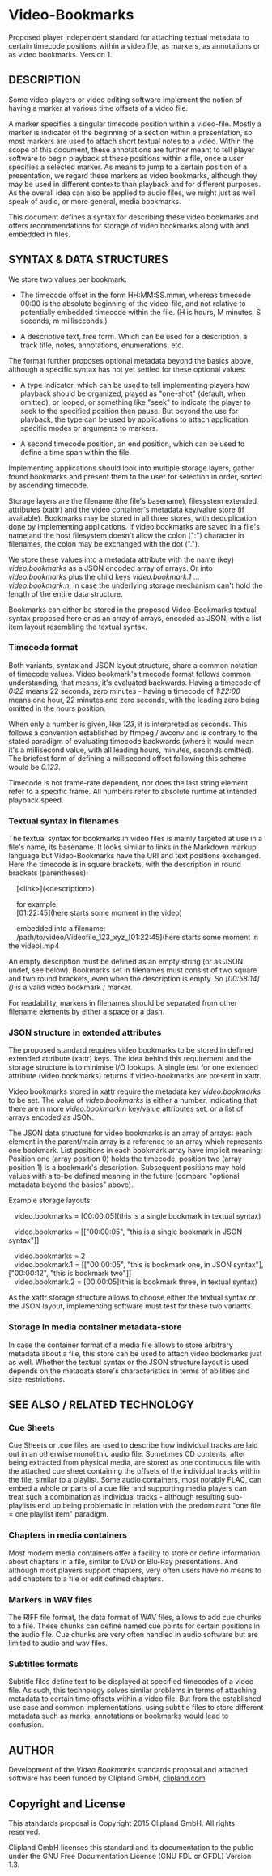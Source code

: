 Video-Bookmarks
===============

Proposed player independent standard for attaching textual metadata to certain
timecode positions within a video file, as markers, as annotations or as video
bookmarks. Version 1.

## DESCRIPTION

Some video-players or video editing software implement the notion of having a
marker at various time offsets of a video file.

A marker specifies a singular timecode position within a video-file. Mostly
a marker is indicator of the beginning of a section within a presentation, so
most markers are used to attach short textual notes to a video. Within the scope
of this document, these annotations are further meant to tell player software to
begin playback at these positions within a file, once a user specifies a
selected marker. As means to jump to a certain position of a presentation, we
regard these markers as video bookmarks, although they may be used in different
contexts than playback and for different purposes. As the overall idea can also
be applied to audio files, we might just as well speak of audio, or more
general, media bookmarks.

This document defines a syntax for describing these video bookmarks and offers
recommendations for storage of video bookmarks along with and embedded in files.

## SYNTAX & DATA STRUCTURES

We store two values per bookmark:

- The timecode offset in the form HH:MM:SS.mmm, whereas timecode 00:00 is the
  absolute beginning of the video-file, and not relative to potentially embedded
  timecode within the file. (H is hours, M minutes, S seconds, m milliseconds.)

- A descriptive text, free form. Which can be used for a description, a track
  title, notes, annotations, enumerations, etc.

The format further proposes optional metadata beyond the basics above, although
a specific syntax has not yet settled for these optional values:

- A type indicator, which can be used to tell implementing players how playback
  should be organized, played as "one-shot" (default, when omitted), or looped,
  or something like "seek" to indicate the player to seek to the specified
  position then pause. But beyond the use for playback, the type can be used by
  applications to attach application specific modes or arguments to markers.

- A second timecode position, an end position, which can be used to define a
  time span within the file.

Implementing applications should look into multiple storage layers, gather found
bookmarks and present them to the user for selection in order, sorted by
ascending timecode.

Storage layers are the filename (the file's basename), filesystem extended
attributes (xattr) and the video container's metadata key/value store (if
available). Bookmarks may be stored in all three stores, with deduplication done
by implementing applications. If video bookmarks are saved in a file's name and
the host filesystem doesn't allow the colon (":") character in filenames, the
colon may be exchanged with the dot (".").

We store these values into a metadata attribute with the name (key)
_video.bookmarks_ as a JSON encoded array of arrays. Or into _video.bookmarks_
plus the child keys _video.bookmark.1_ ... _video.bookmark.n_, in case the
underlying storage mechanism can't hold the length of the entire data structure.

Bookmarks can either be stored in the proposed Video-Bookmarks textual syntax
proposed here or as an array of arrays, encoded as JSON, with a list item layout
resembling the textual syntax.

### Timecode format

Both variants, syntax and JSON layout structure, share a common notation of
timecode values. Video bookmark's timecode format follows common understanding,
that means, it's evaluated backwards. Having a timecode of _0:22_ means 22
seconds, zero minutes - having a timecode of _1:22:00_ means one hour, 22
minutes and zero seconds, with the leading zero being omitted in the hours
position.

When only a number is given, like _123_, it is interpreted as seconds. This
follows a convention established by ffmpeg / avconv and is contrary to the
stated paradigm of evaluating timecode backwards (where it would mean it's a
millisecond value, with all leading hours, minutes, seconds omitted). The
briefest form of defining a millisecond offset following this scheme would be
_0.123_.

Timecode is not frame-rate dependent, nor does the last string element refer to
a specific frame. All numbers refer to absolute runtime at intended playback
speed.

### Textual syntax in filenames

The textual syntax for bookmarks in video files is mainly targeted at use in a
file's name, its basename. It looks similar to links in the Markdown markup
language but Video-Bookmarks have the URI and text positions exchanged. Here the
timecode is in square brackets, with the description in round brackets
(parentheses):

&nbsp; &nbsp; \[\<link\>](\<description>)

&nbsp; &nbsp; for example:<br>
&nbsp; &nbsp; \[01:22:45](here starts some moment in the video\)

&nbsp; &nbsp; embedded into a filename:<br>
&nbsp; &nbsp; /path/to/video/Videofile_123_xyz_\[01:22:45](here starts some moment in the video).mp4

An empty description must be defined as an empty string (or as JSON undef, see
below). Bookmarks set in filenames must consist of two square and two round 
brackets, even when the description is empty. So _\[00:58:14]()_ is a valid
video bookmark / marker.

For readability, markers in filenames should be separated from other filename
elements by either a space or a dash.

### JSON structure in extended attributes

The proposed standard requires video bookmarks to be stored in defined extended
attribute (xattr) keys. The idea behind this requirement and the storage
structure is to minimise I/O lookups. A single test for one extended attribute
(video.bookmarks) returns if video-bookmarks are present in xattr.

Video bookmarks stored in xattr require the metadata key _video.bookmarks_ to be
set. The value of _video.bookmarks_ is either a number, indicating
that there are n more _video.bookmark.n_ key/value attributes set, or a list of
arrays encoded as JSON.

The JSON data structure for video bookmarks is an array of arrays: each element
in the parent/main array is a reference to an array which represents one
bookmark. List positions in each bookmark array have implicit meaning: Position
one (array position 0) holds the timecode, position two (array position 1) is a
bookmark's description. Subsequent positions may hold values with a to-be
defined meaning in the future (compare "optional metadata beyond the basics"
above).

Example storage layouts:

&nbsp;&nbsp; video.bookmarks = \[00:00:05](this is a single bookmark in textual syntax)

&nbsp;&nbsp; video.bookmarks = \[["00:00:05", "this is a single bookmark in JSON syntax"]]

&nbsp;&nbsp; video.bookmarks  = 2<br>
&nbsp;&nbsp; video.bookmark.1 = \[["00:00:05", "this is bookmark one, in JSON syntax"],["00:00:12", "this is bookmark two"]]<br>
&nbsp;&nbsp; video.bookmark.2 = \[00:00:05](this is bookmark three, in textual syntax)

As the xattr storage structure allows to choose either the textual syntax or the
JSON layout, implementing software must test for these two variants.

### Storage in media container metadata-store

In case the container format of a media file allows to store arbitrary metadata
about a file, this store can be used to attach video bookmarks just as well.
Whether the textual syntax or the JSON structure layout is used depends on the
metadata store's characteristics in terms of abilities and size-restrictions.

## SEE ALSO / RELATED TECHNOLOGY

### Cue Sheets

Cue Sheets or .cue files are used to describe how individual tracks are laid out
in an otherwise monolithic audio file. Sometimes CD contents, after being
extracted from physical media, are stored as one continuous file with the
attached cue sheet containing the offsets of the individual tracks within the
file, similar to a playlist. Some audio containers, most notably FLAC, can embed
a whole or parts of a cue file, and supporting media players can treat such a
combination as individual tracks - although resulting sub-playlists end up being
problematic in relation with the predominant "one file = one playlist item"
paradigm.

### Chapters in media containers

Most modern media containers offer a facility to store or define information
about chapters in a file, similar to DVD or Blu-Ray presentations. And although
most players support chapters, very often users have no means to add chapters to
a file or edit defined chapters.

### Markers in WAV files

The RIFF file format, the data format of WAV files, allows to add cue chunks
to a file. These chunks can define named cue points for certain positions
in the audio file. Cue chunks are very often handled in audio software but are
limited to audio and wav files.

### Subtitles formats

Subtitle files define text to be displayed at specified timecodes of a video
file. As such, this technology solves similar problems in terms of attaching
metadata to certain time offsets within a video file. But from the established
use case and common implementations, using subtitle files to store different
metadata such as marks, annotations or bookmarks would lead to confusion.


## AUTHOR

Development of the _Video Bookmarks_ standards proposal and attached software
has been funded by Clipland GmbH, [clipland.com](http://www.clipland.com/)


## Copyright and License

This standards proposal is Copyright 2015 Clipland GmbH. All rights reserved.

Clipland GmbH licenses this standard and its documentation to the public under
the GNU Free Documentation License (GNU FDL or GFDL) Version 1.3.
